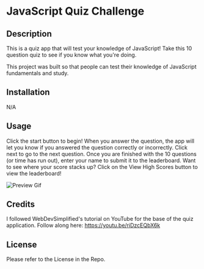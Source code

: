 # JavaScript Quiz Challenge

## Description

This is a quiz app that will test your knowledge of JavaScript! Take this 10 question quiz to see if you know what you're doing.

This project was built so that people can test their knowledge of JavaScript fundamentals and study.

## Installation

N/A

## Usage

Click the start button to begin! When you answer the question, the app will let you know if you answered the question correctly or incorrectly. Click next to go to the next question. Once you are finished with the 10 questions (or time has run out), enter your name to submit it to the leaderboard. Want to see where your score stacks up? Click on the View High Scores button to view the leaderboard!

![Preview Gif](assets/Coding%20Quiz.gif)

## Credits

I followed WebDevSimplified's tutorial on YouTube for the base of the quiz application. Follow along here: https://youtu.be/riDzcEQbX6k

## License

Please refer to the License in the Repo.
